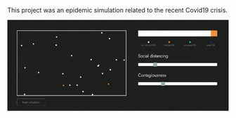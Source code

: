 This project was an epidemic simulation related to the recent Covid19 crisis.

![grab-landing-page](https://github.com/BenDuh/epidemic-simulation/blob/master/sources/infectionSimulation.gif)
